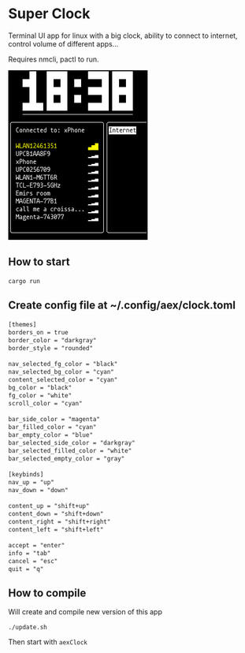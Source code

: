 # Super Clock
Terminal UI app for linux with a big clock, ability to connect to internet, control volume of different apps...

Requires nmcli, pactl to run.

![Preview](preview.png)

## How to start
```
cargo run
```

## Create config file at ~/.config/aex/clock.toml

```
[themes]
borders_on = true
border_color = "darkgray"
border_style = "rounded"

nav_selected_fg_color = "black"
nav_selected_bg_color = "cyan"
content_selected_color = "cyan"
bg_color = "black"
fg_color = "white"
scroll_color = "cyan"

bar_side_color = "magenta"
bar_filled_color = "cyan"
bar_empty_color = "blue"
bar_selected_side_color = "darkgray"
bar_selected_filled_color = "white"
bar_selected_empty_color = "gray"

[keybinds]
nav_up = "up"
nav_down = "down"

content_up = "shift+up"
content_down = "shift+down"
content_right = "shift+right"
content_left = "shift+left"

accept = "enter"
info = "tab"
cancel = "esc"
quit = "q"
```

## How to compile
Will create and compile new version of this app
```
./update.sh
```

Then start with `aexClock`